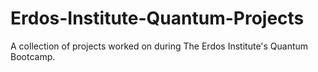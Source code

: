 # Erdos-Institute-Quantum-Projects

A collection of projects worked on during The Erdos Institute's Quantum Bootcamp.
